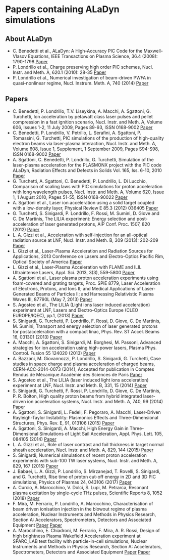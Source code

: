 # Papers containing ALaDyn simulations

## About ALaDyn

- C. Benedetti et al., ALaDyn: A High-Accuracy PIC Code for the Maxwell-Vlasov Equations, IEEE Transactions on Plasma Science, 36.4 (2008): 1790-1798 [Paper](http://dx.doi.org/10.1109/TPS.2008.927143)
- P. Londrillo et al., Charge preserving high order PIC schemes, Nucl. Instr. and Meth. A, 620.1 (2010): 28-35 [Paper](http://www.sciencedirect.com/science/article/pii/S0168900210001233)
- P. Londrillo et al., Numerical investigation of beam-driven PWFA in quasi-nonlinear regime, Nucl. Instrum. Meth. A, 740 (2014) [Paper](http://www.sciencedirect.com/science/article/pii/S0168900213013740)

## Papers

- C. Benedetti, P. Londrillo, T.V. Liseykina, A. Macchi, A. Sgattoni, G. Turchetti, Ion acceleration by petawatt class laser pulses and pellet compression in a fast ignition scenario, Nucl. Instr. and Meth. A, Volume 606, Issues 1-2, 11 July 2009, Pages 89-93, ISSN 0168-9002 [Paper](http://www.sciencedirect.com/science/article/pii/S0168900209005531)
- C. Benedetti, P. Londrillo, V. Petrillo, L. Serafini, A. Sgattoni, P. Tomassini, G. Turchetti, PIC simulations of the production of high-quality electron beams via laser-plasma interaction, Nucl. Instr. and Meth. A, Volume 608, Issue 1, Supplement, 1 September 2009, Pages S94-S98, ISSN 0168-9002 [Paper](http://www.sciencedirect.com/science/article/pii/S0168900209009784)
- A. Sgattoni, C. Benedetti, P. Londrillo, G. Turchetti, Simulation of the laser-plasma acceleration for the PLASMONX project with the PIC code ALaDyn, Radiation Effects and Defects in Solids Vol. 165, Iss. 6-10, 2010 [Paper](http://www.tandfonline.com/doi/abs/10.1080/10420151003732072)
- G. Turchetti, A. Sgattoni, C. Benedetti, P. Londrillo, L. Di Lucchio, Comparison of scaling laws with PIC simulations for proton acceleration with long wavelength pulses, Nucl. Instr. and Meth. A, Volume 620, Issue 1, 1 August 2010, Pages 51-55, ISSN 0168-90022 [Paper](http://www.sciencedirect.com/science/article/pii/S0168900210001270)
- A. Sgattoni et al., Laser ion acceleration using a solid target coupled with a low-density layer, Physical Review E 85.3 (2012) 036405 [Paper](http://journals.aps.org/pre/abstract/10.1103/PhysRevE.85.036405)
- G. Turchetti, S. Sinigardi, P. Londrillo, F. Rossi, M. Sumini, D. Giove and C. De Martinis, The LILIA experiment: Energy selection and post-acceleration of laser generated protons, AIP Conf. Proc. 1507, 820 (2012) [Paper](http://scitation.aip.org/content/aip/proceeding/aipcp/10.1063/1.4773804)
- L. A. Gizzi et al., Acceleration with self-injection for an all-optical radiation source at LNF, Nucl. Instr. and Meth. B, 309 (2013): 202-209 [Paper](http://www.sciencedirect.com/science/article/pii/S0168583X13003017)
- L. Gizzi et al., Laser-Plasma Acceleration and Radiation Sources for Applications, 2013 Conference on Lasers and Electro-Optics Pacific Rim, Optical Society of America [Paper](http://www.opticsinfobase.org/abstract.cfm?uri=CLEOPR-2013-TuD3_1)
- L. Gizzi et al., Laser-Plasma Acceleration with FLAME and ILIL Ultraintense Lasers, Appl. Sci. 2013, 3(3), 559-5800 [Paper](http://www.mdpi.com/2076-3417/3/3/559)
- A. Sgattoni et al., Laser plasma proton acceleration experiments using foam-covered and grating targets, Proc. SPIE 8779, Laser Acceleration of Electrons, Protons, and Ions II; and Medical Applications of Laser-Generated Beams of Particles II; and Harnessing Relativistic Plasma Waves III, 87790L (May 7, 2013) [Paper](http://proceedings.spiedigitallibrary.org/proceeding.aspx?articleid=1686153)
- S. Agosteo et al., The LILIA (Light ions laser induced acceleration) experiment at LNF, Lasers and Electro-Optics Europe (CLEO EUROPE/IQEC), pp.1, (2013) [Paper](http://ieeexplore.ieee.org/stamp/stamp.jsp?tp=&arnumber=6801173&isnumber=6800590)
- S. Sinigardi, G. Turchetti, P. Londrillo, F. Rossi, D. Giove, C. De Martinis, M. Sumini, Transport and energy selection of laser generated protons for postacceleration with a compact linac, Phys. Rev. ST Accel. Beams 16, 031301 (2013) [Paper](http://journals.aps.org/prstab/abstract/10.1103/PhysRevSTAB.16.031301)
- A. Macchi, A. Sgattoni, S. Sinigardi, M. Borghesi, M. Passoni, Advanced strategies for ion acceleration using high-power lasers, Plasma Phys. Control. Fusion 55 124020 (2013) [Paper](http://iopscience.iop.org/0741-3335/55/12/124020/)
- A. Bazzani, M. Giovannozzi, P. Londrillo, S. Sinigardi, G. Turchetti, Case studies in space charge and plasma acceleration of charged beams, CERN-ACC-2014-0073 (2014), Accepted for publication in Comptes Rendus de Mècanique Acadèmie des Sciences de Paris [Paper](http://cds.cern.ch/record/1712519/files/CERN-ACC-2014-0073.pdf)
- S. Agosteo et al., The LILIA (laser induced light ions acceleration) experiment at LNF, Nucl. Instr. and Meth. B, 331, 15 (2014) [Paper](http://www.sciencedirect.com/science/article/pii/S0168583X14001207)
- S. Sinigardi, G. Turchetti, F. Rossi, P. Londrillo, D. Giove, C. De Martinis, P. R. Bolton, High quality proton beams from hybrid integrated laser-driven ion acceleration systems, Nucl. Instr. and Meth. A, 740, 99 (2014) [Paper](http://www.sciencedirect.com/science/article/pii/S0168900213014873)
- A. Sgattoni, S. Sinigardi, L. Fedeli, F. Pegoraro, A. Macchi, Laser-Driven Rayleigh-Taylor Instability: Plasmonics Effects and Three-Dimensional Structures, Phys. Rev. E, 91, 013106 (2015) [Paper](http://journals.aps.org/pre/abstract/10.1103/PhysRevE.91.013106)
- A. Sgattoni, S. Sinigardi, A. Macchi, High Energy Gain in Three-Dimensional Simulations of Light Sail Acceleration, Appl. Phys. Lett. 105, 084105 (2014) [Paper](http://aip.scitation.org/doi/10.1063/1.4894092)
- L. A. Gizzi et al., Role of laser contrast and foil thickness in target normal sheath acceleration, Nucl. Instr. and Meth. A, 829, 144 (2015) [Paper](http://www.sciencedirect.com/science/article/pii/S0168900216000528)
- S. Sinigardi, Numerical simulations of recent proton acceleration experiments with sub-100 TW laser systems, Nucl. Instr. and Meth. A, 829, 167 (2015) [Paper](http://www.sciencedirect.com/science/article/pii/S0168900216301620)
- J. Babaei, L. A. Gizzi, P. Londrillo, S. Mirzanejad, T. Rovelli, S. Sinigardi, and G. Turchetti, Rise time of proton cut-off energy in 2D and 3D PIC simulations, Physics of Plasmas 24, 043106 (2017) [Paper](http://dx.doi.org/10.1063/1.4979901)
- A. Curcio, A. Marocchino, V. Dolci, S. Lupi, M. Petrarca, Resonant plasma excitation by single-cycle THz pulses, Scientific Reports 8, 1052 (2018)
[Paper](doi:10.1038/s41598-017-18312-y)
- F. Mira, M. Ferrario, P. Londrillo, A. Marocchino, Characterisation of beam driven ionisation injection in the blowout regime of plasma acceleration, Nuclear Instruments and Methods in Physics Research, Section A: Accelerators, Spectrometers, Detectors and Associated Equipment [Paper](https://doi.org/10.1016/j.nima.2018.01.019) [Paper](arXiv:1801.04118v1)
- A. Marocchino, E. Chiadroni, M. Ferrario, F. Mira, A. R. Rossi, Design of high brightness Plasma Wakefield Acceleration experiment at SPARC_LAB test facility with particle-in-cell simulations, Nuclear Instruments and Methods in Physics Research, Section A: Accelerators, Spectrometers, Detectors and Associated Equipment [Paper](https://doi.org/10.1016/j.nima.2018.02.068) [Paper](arXiv:1802.04377v1)
